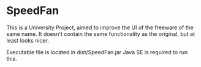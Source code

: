 # SpeedFan

This is a University Project, aimed to improve the UI of the freeware of the same name. It doesn't contain the same functionality as the original, but at least looks nicer. 

Executable file is located in dist/SpeedFan.jar Java SE is required to run this. 

